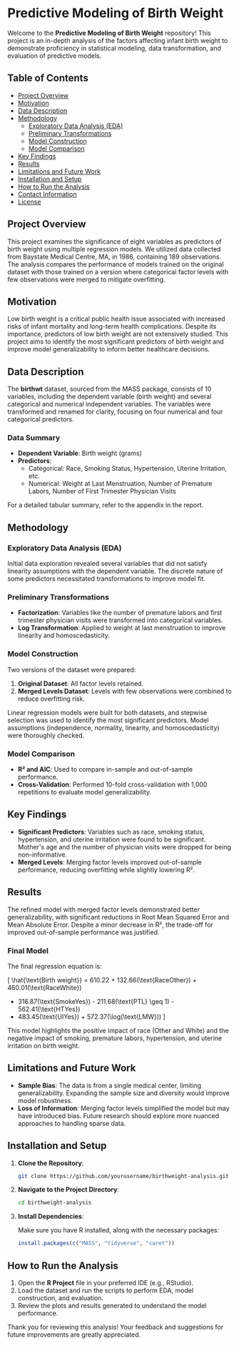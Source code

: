 # Predictive Modeling of Birth Weight

Welcome to the **Predictive Modeling of Birth Weight** repository! This project is an in-depth analysis of the factors affecting infant birth weight to demonstrate proficiency in statistical modeling, data transformation, and evaluation of predictive models.

## Table of Contents

- [Project Overview](#project-overview)
- [Motivation](#motivation)
- [Data Description](#data-description)
- [Methodology](#methodology)
  - [Exploratory Data Analysis (EDA)](#exploratory-data-analysis-eda)
  - [Preliminary Transformations](#preliminary-transformations)
  - [Model Construction](#model-construction)
  - [Model Comparison](#model-comparison)
- [Key Findings](#key-findings)
- [Results](#results)
- [Limitations and Future Work](#limitations-and-future-work)
- [Installation and Setup](#installation-and-setup)
- [How to Run the Analysis](#how-to-run-the-analysis)
- [Contact Information](#contact-information)
- [License](#license)

## Project Overview

This project examines the significance of eight variables as predictors of birth weight using multiple regression models. We utilized data collected from Baystate Medical Centre, MA, in 1986, containing 189 observations. The analysis compares the performance of models trained on the original dataset with those trained on a version where categorical factor levels with few observations were merged to mitigate overfitting.

## Motivation

Low birth weight is a critical public health issue associated with increased risks of infant mortality and long-term health complications. Despite its importance, predictors of low birth weight are not extensively studied. This project aims to identify the most significant predictors of birth weight and improve model generalizability to inform better healthcare decisions.

## Data Description

The **birthwt** dataset, sourced from the MASS package, consists of 10 variables, including the dependent variable (birth weight) and several categorical and numerical independent variables. The variables were transformed and renamed for clarity, focusing on four numerical and four categorical predictors.

### Data Summary

- **Dependent Variable**: Birth weight (grams)
- **Predictors**: 
  - Categorical: Race, Smoking Status, Hypertension, Uterine Irritation, etc.
  - Numerical: Weight at Last Menstruation, Number of Premature Labors, Number of First Trimester Physician Visits

For a detailed tabular summary, refer to the appendix in the report.

## Methodology

### Exploratory Data Analysis (EDA)

Initial data exploration revealed several variables that did not satisfy linearity assumptions with the dependent variable. The discrete nature of some predictors necessitated transformations to improve model fit.

### Preliminary Transformations

- **Factorization**: Variables like the number of premature labors and first trimester physician visits were transformed into categorical variables.
- **Log Transformation**: Applied to weight at last menstruation to improve linearity and homoscedasticity.

### Model Construction

Two versions of the dataset were prepared:
1. **Original Dataset**: All factor levels retained.
2. **Merged Levels Dataset**: Levels with few observations were combined to reduce overfitting risk.

Linear regression models were built for both datasets, and stepwise selection was used to identify the most significant predictors. Model assumptions (independence, normality, linearity, and homoscedasticity) were thoroughly checked.

### Model Comparison

- **R² and AIC**: Used to compare in-sample and out-of-sample performance.
- **Cross-Validation**: Performed 10-fold cross-validation with 1,000 repetitions to evaluate model generalizability.

## Key Findings

- **Significant Predictors**: Variables such as race, smoking status, hypertension, and uterine irritation were found to be significant. Mother's age and the number of physician visits were dropped for being non-informative.
- **Merged Levels**: Merging factor levels improved out-of-sample performance, reducing overfitting while slightly lowering R².

## Results

The refined model with merged factor levels demonstrated better generalizability, with significant reductions in Root Mean Squared Error and Mean Absolute Error. Despite a minor decrease in R², the trade-off for improved out-of-sample performance was justified.

### Final Model

The final regression equation is:
  
\[
\hat{\text{Birth weight}} = 610.22 + 132.66(\text{RaceOther}) + 460.01(\text{RaceWhite}) 
- 316.87(\text{SmokeYes}) - 211.68(\text{PTL} \geq 1) - 562.41(\text{HTYes}) 
- 483.45(\text{UIYes}) + 572.37(\log(\text{LMW}))
\]

This model highlights the positive impact of race (Other and White) and the negative impact of smoking, premature labors, hypertension, and uterine irritation on birth weight.

## Limitations and Future Work

- **Sample Bias**: The data is from a single medical center, limiting generalizability. Expanding the sample size and diversity would improve model robustness.
- **Loss of Information**: Merging factor levels simplified the model but may have introduced bias. Future research should explore more nuanced approaches to handling sparse data.

## Installation and Setup

1. **Clone the Repository**:

   ```bash
   git clone https://github.com/yourusername/birthweight-analysis.git
   ```

2. **Navigate to the Project Directory**:

   ```bash
   cd birthweight-analysis
   ```

3. **Install Dependencies**:

   Make sure you have R installed, along with the necessary packages:

   ```R
   install.packages(c("MASS", "tidyverse", "caret"))
   ```

## How to Run the Analysis

1. Open the **R Project** file in your preferred IDE (e.g., RStudio).
2. Load the dataset and run the scripts to perform EDA, model construction, and evaluation.
3. Review the plots and results generated to understand the model performance.


Thank you for reviewing this analysis! Your feedback and suggestions for future improvements are greatly appreciated.
